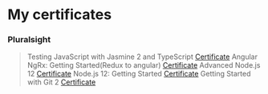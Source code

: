 # My certificates

### Pluralsight

> Testing JavaScript with Jasmine 2 and TypeScript [Certificate](https://app.pluralsight.com/achievements/share/0bd33b66-ce2f-47f3-87b9-12ccf8ee71ae)
> Angular NgRx: Getting Started(Redux to angular) [Certificate](https://app.pluralsight.com/achievements/share/0e8b10c3-5392-4a93-88e1-bbd891571215)
> Advanced Node.js 12 [Certificate](https://app.pluralsight.com/achievements/share/46a3f307-17ea-4a4f-a539-5cc984fecee5)
> Node.js 12: Getting Started [Certificate](https://app.pluralsight.com/achievements/share/6949c6f9-9421-4261-a440-8252aa9cfcec)
> Getting Started with Git 2 [Certificate](https://app.pluralsight.com/achievements/share/4883407f-60f1-4b7d-9e6c-2a44f5d2052e)